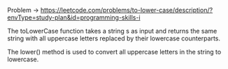 Problem -> <https://leetcode.com/problems/to-lower-case/description/?envType=study-plan&id=programming-skills-i>


The toLowerCase function takes a string s as input and returns the same string with all uppercase letters replaced by their lowercase counterparts.

The lower() method is used to convert all uppercase letters in the string to lowercase.
